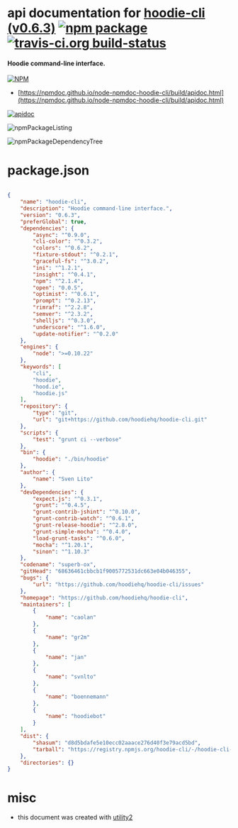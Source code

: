 # api documentation for  [hoodie-cli (v0.6.3)](https://github.com/hoodiehq/hoodie-cli)  [![npm package](https://img.shields.io/npm/v/npmdoc-hoodie-cli.svg?style=flat-square)](https://www.npmjs.org/package/npmdoc-hoodie-cli) [![travis-ci.org build-status](https://api.travis-ci.org/npmdoc/node-npmdoc-hoodie-cli.svg)](https://travis-ci.org/npmdoc/node-npmdoc-hoodie-cli)
#### Hoodie command-line interface.

[![NPM](https://nodei.co/npm/hoodie-cli.png?downloads=true&downloadRank=true&stars=true)](https://www.npmjs.com/package/hoodie-cli)

- [https://npmdoc.github.io/node-npmdoc-hoodie-cli/build/apidoc.html](https://npmdoc.github.io/node-npmdoc-hoodie-cli/build/apidoc.html)

[![apidoc](https://npmdoc.github.io/node-npmdoc-hoodie-cli/build/screenCapture.buildCi.browser.%252Ftmp%252Fbuild%252Fapidoc.html.png)](https://npmdoc.github.io/node-npmdoc-hoodie-cli/build/apidoc.html)

![npmPackageListing](https://npmdoc.github.io/node-npmdoc-hoodie-cli/build/screenCapture.npmPackageListing.svg)

![npmPackageDependencyTree](https://npmdoc.github.io/node-npmdoc-hoodie-cli/build/screenCapture.npmPackageDependencyTree.svg)



# package.json

```json

{
    "name": "hoodie-cli",
    "description": "Hoodie command-line interface.",
    "version": "0.6.3",
    "preferGlobal": true,
    "dependencies": {
        "async": "^0.9.0",
        "cli-color": "^0.3.2",
        "colors": "^0.6.2",
        "fixture-stdout": "^0.2.1",
        "graceful-fs": "^3.0.2",
        "ini": "^1.2.1",
        "insight": "^0.4.1",
        "npm": "^2.1.4",
        "open": "0.0.5",
        "optimist": "^0.6.1",
        "prompt": "^0.2.13",
        "rimraf": "^2.2.8",
        "semver": "^2.3.2",
        "shelljs": "^0.3.0",
        "underscore": "^1.6.0",
        "update-notifier": "^0.2.0"
    },
    "engines": {
        "node": ">=0.10.22"
    },
    "keywords": [
        "cli",
        "hoodie",
        "hood.ie",
        "hoodie.js"
    ],
    "repository": {
        "type": "git",
        "url": "git+https://github.com/hoodiehq/hoodie-cli.git"
    },
    "scripts": {
        "test": "grunt ci --verbose"
    },
    "bin": {
        "hoodie": "./bin/hoodie"
    },
    "author": {
        "name": "Sven Lito"
    },
    "devDependencies": {
        "expect.js": "^0.3.1",
        "grunt": "^0.4.5",
        "grunt-contrib-jshint": "^0.10.0",
        "grunt-contrib-watch": "^0.6.1",
        "grunt-release-hoodie": "^2.8.0",
        "grunt-simple-mocha": "^0.4.0",
        "load-grunt-tasks": "^0.6.0",
        "mocha": "^1.20.1",
        "sinon": "^1.10.3"
    },
    "codename": "superb-ox",
    "gitHead": "68636461cbbcb1f9005772531dc663e04b046355",
    "bugs": {
        "url": "https://github.com/hoodiehq/hoodie-cli/issues"
    },
    "homepage": "https://github.com/hoodiehq/hoodie-cli",
    "maintainers": [
        {
            "name": "caolan"
        },
        {
            "name": "gr2m"
        },
        {
            "name": "jan"
        },
        {
            "name": "svnlto"
        },
        {
            "name": "boennemann"
        },
        {
            "name": "hoodiebot"
        }
    ],
    "dist": {
        "shasum": "d8d5bdafe5e10ecc02aaace276d40f3e79acd5bd",
        "tarball": "https://registry.npmjs.org/hoodie-cli/-/hoodie-cli-0.6.3.tgz"
    },
    "directories": {}
}
```



# misc
- this document was created with [utility2](https://github.com/kaizhu256/node-utility2)
